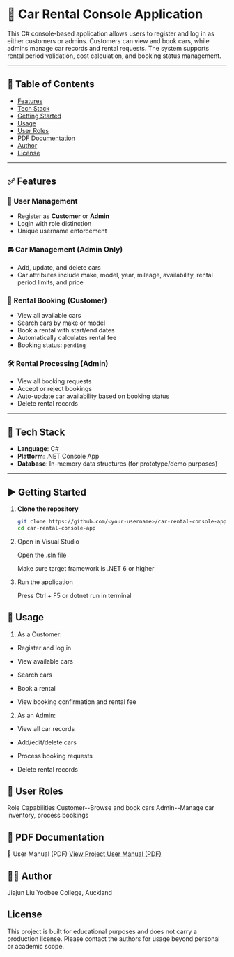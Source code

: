 # 🚗 Car Rental Console Application

This C# console-based application allows users to register and log in as either customers or admins. Customers can view and book cars, while admins manage car records and rental requests. The system supports rental period validation, cost calculation, and booking status management.

---

## 📌 Table of Contents
- [Features](#features)
- [Tech Stack](#tech-stack)
- [Getting Started](#getting-started)
- [Usage](#usage)
- [User Roles](#user-roles)
- [PDF Documentation](#pdf-documentation)
- [Author](#author)
- [License](#license)

---

## ✅ Features

### 👤 User Management
- Register as **Customer** or **Admin**
- Login with role distinction
- Unique username enforcement

### 🚘 Car Management (Admin Only)
- Add, update, and delete cars
- Car attributes include make, model, year, mileage, availability, rental period limits, and price

### 📅 Rental Booking (Customer)
- View all available cars
- Search cars by make or model
- Book a rental with start/end dates
- Automatically calculates rental fee
- Booking status: `pending`

### 🛠️ Rental Processing (Admin)
- View all booking requests
- Accept or reject bookings
- Auto-update car availability based on booking status
- Delete rental records

---

## 🧰 Tech Stack

- **Language**: C#
- **Platform**: .NET Console App
- **Database**: In-memory data structures (for prototype/demo purposes)

---

## ▶️ Getting Started

1. **Clone the repository**
   ```bash
   git clone https://github.com/<your-username>/car-rental-console-app.git
   cd car-rental-console-app
2.  Open in Visual Studio

    Open the .sln file

    Make sure target framework is .NET 6 or higher

3.  Run the application

    Press Ctrl + F5 or dotnet run in terminal

## 📘 Usage

1. As a Customer:
- Register and log in

- View available cars

- Search cars

- Book a rental

- View booking confirmation and rental fee

2. As an Admin:
- View all car records

- Add/edit/delete cars

- Process booking requests

- Delete rental records

## 👥 User Roles
Role	Capabilities
Customer--Browse and book cars
Admin--Manage car inventory, process bookings

## 📄 PDF Documentation
📙 User Manual (PDF)
[View Project User Manual (PDF)](./User%20Manual-Jiajun%20Liu..pdf)

## 👨‍💻 Author
Jiajun Liu
Yoobee College, Auckland

## License
This project is built for educational purposes and does not carry a production license. Please contact the authors for usage beyond personal or academic scope.
